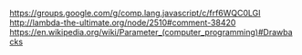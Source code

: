 https://groups.google.com/g/comp.lang.javascript/c/frf6WQC0LGI
http://lambda-the-ultimate.org/node/2510#comment-38420
https://en.wikipedia.org/wiki/Parameter_(computer_programming)#Drawbacks